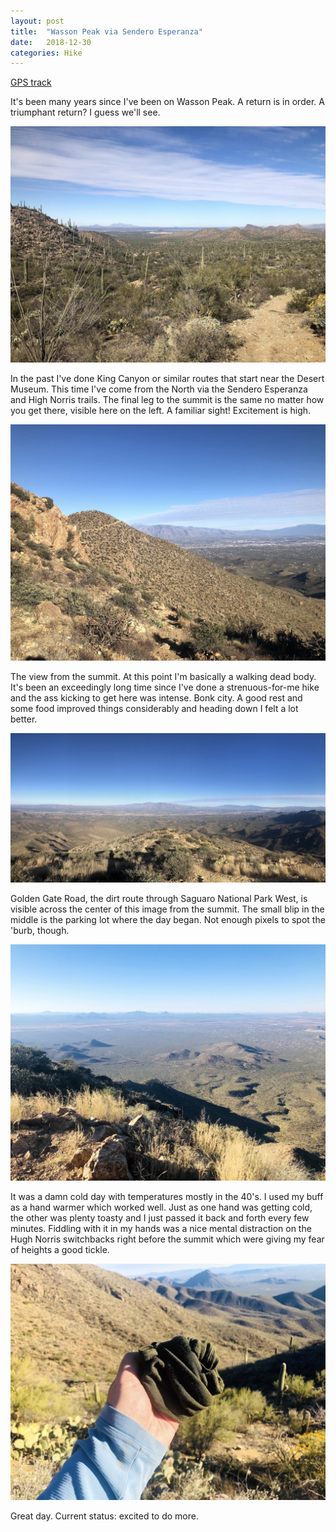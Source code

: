 ```yaml
---
layout: post
title:  "Wasson Peak via Sendero Esperanza"
date:   2018-12-30
categories: Hike
---
```


[GPS track](https://www.gaiagps.com/datasummary/track/f095dfd06f654d4e4dfae5be309e21b7)

It's been many years since I've been on Wasson Peak. A return is in order. A triumphant return? I guess we'll see.

![](/assets/img/2018-12-30-wasson-peak-sendero-esperanza/IMG_3742.jpeg)

In the past I've done King Canyon or similar routes that start near the Desert Museum. This time I've come from the North via the Sendero Esperanza and High Norris trails. The final leg to the summit is the same no matter how you get there, visible here on the left. A familiar sight! Excitement is high.

![](/assets/img/2018-12-30-wasson-peak-sendero-esperanza/IMG_3751.jpeg)

The view from the summit. At this point I'm basically a walking dead body. It's been an exceedingly long time since I've done a strenuous-for-me hike and the ass kicking to get here was intense. Bonk city. A good rest and some food improved things considerably and heading down I felt a lot better.

![](/assets/img/2018-12-30-wasson-peak-sendero-esperanza/IMG_3759.jpeg)

Golden Gate Road, the dirt route through Saguaro National Park West, is visible across the center of this image from the summit. The small blip in the middle is the parking lot where the day began. Not enough pixels to spot the 'burb, though.

![](/assets/img/2018-12-30-wasson-peak-sendero-esperanza/IMG_3762.JPG)

It was a damn cold day with temperatures mostly in the 40's. I used my buff as a hand warmer which worked well. Just as one hand was getting cold, the other was plenty toasty and I just passed it back and forth every few minutes. Fiddling with it in my hands was a nice mental distraction on the Hugh Norris switchbacks right before the summit which were giving my fear of heights a good tickle.

![](/assets/img/2018-12-30-wasson-peak-sendero-esperanza/IMG_3767.JPG)

Great day. Current status: excited to do more.